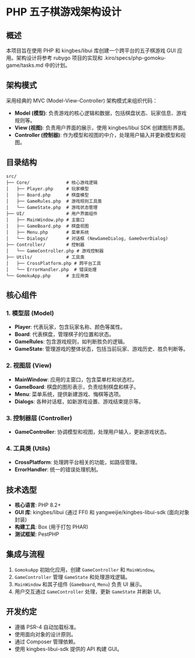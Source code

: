 # PHP 五子棋游戏架构设计

## 概述

本项目旨在使用 PHP 和 kingbes/libui 库创建一个跨平台的五子棋游戏 GUI 应用。架构设计将参考 rubygo 项目的实现和 .kiro/specs/php-gomoku-game/tasks.md 中的计划。

## 架构模式

采用经典的 MVC (Model-View-Controller) 架构模式来组织代码：

- **Model (模型)**: 负责游戏的核心逻辑和数据，包括棋盘状态、玩家信息、游戏规则等。
- **View (视图)**: 负责用户界面的展示，使用 kingbes/libui SDK 创建图形界面。
- **Controller (控制器)**: 作为模型和视图的中介，处理用户输入并更新模型和视图。

## 目录结构

```
src/
├── Core/              # 核心游戏逻辑
│   ├── Player.php     # 玩家模型
│   ├── Board.php      # 棋盘模型
│   ├── GameRules.php  # 游戏规则工具类
│   └── GameState.php  # 游戏状态管理
├── UI/                # 用户界面组件
│   ├── MainWindow.php # 主窗口
│   ├── GameBoard.php  # 棋盘视图
│   ├── Menu.php       # 菜单系统
│   └── Dialogs/       # 对话框 (NewGameDialog, GameOverDialog)
├── Controller/        # 控制器
│   └── GameController.php # 游戏控制器
├── Utils/             # 工具类
│   ├── CrossPlatform.php # 跨平台工具
│   └── ErrorHandler.php  # 错误处理
└── GomokuApp.php      # 主应用类
```

## 核心组件

### 1. 模型层 (Model)

- **Player**: 代表玩家，包含玩家名称、颜色等属性。
- **Board**: 代表棋盘，管理棋子的位置和状态。
- **GameRules**: 包含游戏规则，如判断胜负的逻辑。
- **GameState**: 管理游戏的整体状态，包括当前玩家、游戏历史、胜负判断等。

### 2. 视图层 (View)

- **MainWindow**: 应用的主窗口，包含菜单栏和状态栏。
- **GameBoard**: 棋盘的图形表示，负责绘制棋盘和棋子。
- **Menu**: 菜单系统，提供新建游戏、悔棋等选项。
- **Dialogs**: 各种对话框，如新游戏设置、游戏结束提示等。

### 3. 控制器层 (Controller)

- **GameController**: 协调模型和视图，处理用户输入，更新游戏状态。

### 4. 工具类 (Utils)

- **CrossPlatform**: 处理跨平台相关的功能，如路径管理。
- **ErrorHandler**: 统一的错误处理机制。

## 技术选型

- **核心语言**: PHP 8.2+
- **GUI 库**: kingbes/libui (通过 FFI) 和 yangweijie/kingbes-libui-sdk (面向对象封装)
- **构建工具**: Box (用于打包 PHAR)
- **测试框架**: PestPHP

## 集成与流程

1. `GomokuApp` 初始化应用，创建 `GameController` 和 `MainWindow`。
2. `GameController` 管理 `GameState` 和处理游戏逻辑。
3. `MainWindow` 和其子组件 (`GameBoard`, `Menu`) 负责 UI 展示。
4. 用户交互通过 `GameController` 处理，更新 `GameState` 并刷新 UI。

## 开发约定

- 遵循 PSR-4 自动加载标准。
- 使用面向对象的设计原则。
- 通过 Composer 管理依赖。
- 使用 kingbes-libui-sdk 提供的 API 构建 GUI。